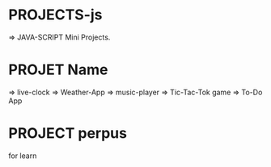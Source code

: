 # PROJECTS-js
=> JAVA-SCRIPT Mini Projects.

# PROJET Name
=> live-clock
=> Weather-App
=> music-player
=> Tic-Tac-Tok game
=> To-Do App

# PROJECT perpus
for learn
